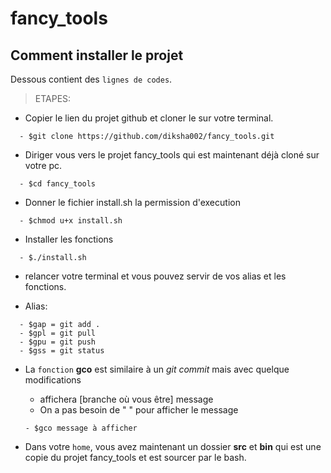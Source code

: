 # fancy_tools
## Comment installer le projet

Dessous contient des `lignes de codes`.

> ETAPES:

- Copier le lien du projet github et cloner le sur votre terminal.
```
  - $git clone https://github.com/diksha002/fancy_tools.git
```  
- Diriger vous vers le projet fancy_tools qui est maintenant déjà cloné sur votre pc.
```
  - $cd fancy_tools
```  
- Donner le fichier install.sh la permission d'execution
```
  - $chmod u+x install.sh
```  
- Installer les fonctions
```
  - $./install.sh
```  
- relancer votre terminal et vous pouvez servir de vos alias et les fonctions.

- Alias:
```
  - $gap = git add .
  - $gpl = git pull
  - $gpu = git push
  - $gss = git status
```  
- La `fonction` **gco** est similaire à un *git commit* mais avec quelque modifications
  - affichera [branche où vous être] message
  - On a pas besoin de " " pour afficher le message
  ```
  - $gco message à afficher
  ```
  
- Dans votre `home`, vous avez maintenant un dossier **src** et **bin** qui est une copie du projet fancy_tools et est sourcer par le bash.    
